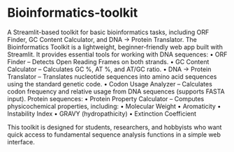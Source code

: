 # Bioinformatics-toolkit
 A Streamlit-based toolkit for basic bioinformatics tasks, including ORF Finder, GC Content Calculator, and DNA → Protein Translator.
 The Bioinformatics Toolkit is a lightweight, beginner-friendly web app built with Streamlit. It provides essential tools for working with DNA sequences:
	•	ORF Finder – Detects Open Reading Frames on both strands.
	•	GC Content Calculator – Calculates GC %, AT %, and AT/GC ratio.
	•	DNA → Protein Translator – Translates nucleotide sequences into amino acid sequences using the standard genetic code.
 	•	Codon Usage Analyzer – Calculates codon frequency and relative usage from DNA sequences (supports FASTA input).
Protein sequences:
	•	Protein Property Calculator – Computes physicochemical properties, including:
	•	Molecular Weight
	•	Aromaticity
	•	Instability Index
	•	GRAVY (hydropathicity)
	•	Extinction Coefficient


This toolkit is designed for students, researchers, and hobbyists who want quick access to fundamental sequence analysis functions in a simple web interface.

